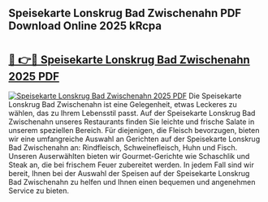 ## Speisekarte Lonskrug Bad Zwischenahn PDF Download Online 2025 kRcpa

# <h2><a href="http://gcdusfx.nevu.top/?p=Speisekarte+Lonskrug+Bad+Zwischenahn">🔗 👉🔴 Speisekarte Lonskrug Bad Zwischenahn 2025 PDF</a></h2>

[![Speisekarte Lonskrug Bad Zwischenahn 2025 PDF](https://i.imgur.com/dBaPXMq.png)](http://gcdusfx.nevu.top/?p=Speisekarte+Lonskrug+Bad+Zwischenahn)
Die Speisekarte Lonskrug Bad Zwischenahn ist eine Gelegenheit, etwas Leckeres zu wählen, das zu Ihrem Lebensstil passt. Auf der Speisekarte Lonskrug Bad Zwischenahn unseres Restaurants finden Sie leichte und frische Salate in unserem speziellen Bereich. Für diejenigen, die Fleisch bevorzugen, bieten wir eine umfangreiche Auswahl an Gerichten auf der Speisekarte Lonskrug Bad Zwischenahn an: Rindfleisch, Schweinefleisch, Huhn und Fisch. Unseren Auserwählten bieten wir Gourmet-Gerichte wie Schaschlik und Steak an, die bei frischem Feuer zubereitet werden. In jedem Fall sind wir bereit, Ihnen bei der Auswahl der Speisen auf der Speisekarte Lonskrug Bad Zwischenahn zu helfen und Ihnen einen bequemen und angenehmen Service zu bieten.
